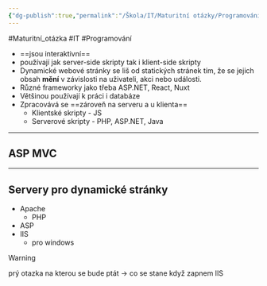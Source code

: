 ```yaml
---
{"dg-publish":true,"permalink":"/Škola/IT/Maturitní otázky/Programování/Dynamické webové stránky/","created":"1980-01-01T00:00:00.000+01:00","updated":"2024-03-18T08:54:49.899+01:00"}
---
```


#Maturitní_otázka #IT #Programování 

<div class="transclusion internal-embed is-loaded"><div class="markdown-embed">



- ==jsou interaktivní==
- používají jak server-side skripty tak i klient-side skripty
- Dynamické webové stránky se liš od statických stránek tím, že se jejich obsah **mění** v závislosti na uživateli, akci nebo události.
- Různé frameworky jako třeba ASP.NET, React, Nuxt
- Většinou používají k práci i databáze 
- Zpracovává se ==zároveň na serveru a u klienta==
	- Klientské skripty - JS
	- Serverové skripty - PHP, ASP.NET, Java

</div></div>

___
## ASP MVC


___
## Servery pro dynamické stránky
- Apache 
	- PHP
- ASP
- IIS 
	- pro windows

> [!WARNING]
> prý otazka na kterou se bude ptát -> co se stane když zapnem IIS
